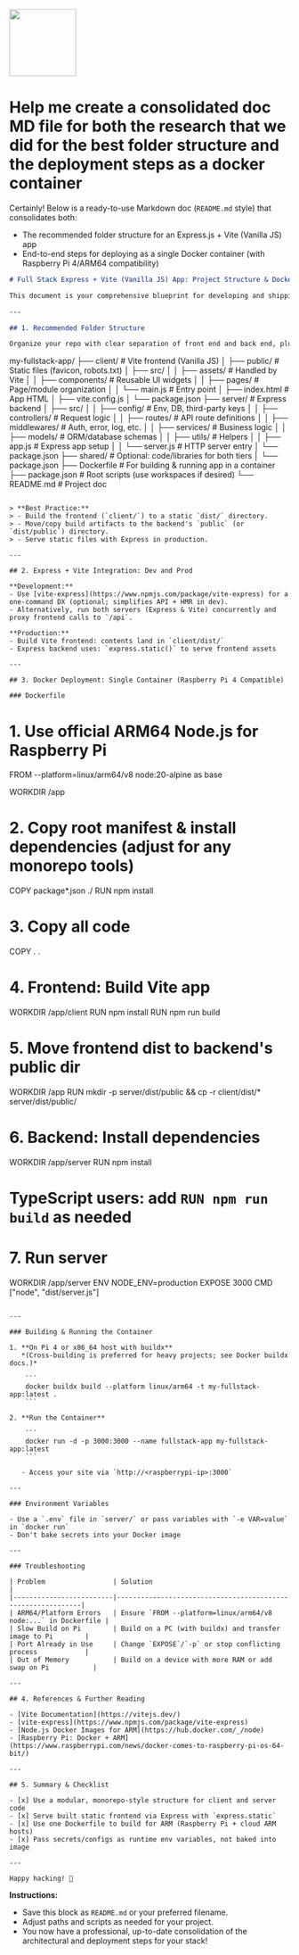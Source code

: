 <img src="https://r2cdn.perplexity.ai/pplx-full-logo-primary-dark%402x.png" class="logo" width="120"/>

# Help me create a consolidated doc MD file for both the research that we did for the best folder structure and the deployment steps as a docker container

Certainly! Below is a ready-to-use Markdown doc (`README.md` style) that consolidates both:

- The recommended folder structure for an Express.js + Vite (Vanilla JS) app
- End-to-end steps for deploying as a single Docker container (with Raspberry Pi 4/ARM64 compatibility)

```markdown
# Full Stack Express + Vite (Vanilla JS) App: Project Structure & Docker Deployment

This document is your comprehensive blueprint for developing and shipping a maintainable, performant full-stack app built with Express.js (Node.js) as the backend, and a Vite-powered vanilla JS frontend—deployable as a unified Docker container, including for Raspberry Pi 4 (ARM64).

---

## 1. Recommended Folder Structure

Organize your repo with clear separation of front end and back end, plus a zone for shared code (if needed).

```

my-fullstack-app/
├── client/               \# Vite frontend (Vanilla JS)
│   ├── public/           \# Static files (favicon, robots.txt)
│   ├── src/
│   │   ├── assets/       \# Handled by Vite
│   │   ├── components/   \# Reusable UI widgets
│   │   ├── pages/        \# Page/module organization
│   │   └── main.js       \# Entry point
│   ├── index.html        \# App HTML
│   ├── vite.config.js
│   └── package.json
├── server/               \# Express backend
│   ├── src/
│   │   ├── config/       \# Env, DB, third-party keys
│   │   ├── controllers/  \# Request logic
│   │   ├── routes/       \# API route definitions
│   │   ├── middlewares/  \# Auth, error, log, etc.
│   │   ├── services/     \# Business logic
│   │   ├── models/       \# ORM/database schemas
│   │   ├── utils/        \# Helpers
│   │   ├── app.js        \# Express app setup
│   │   └── server.js     \# HTTP server entry
│   └── package.json
├── shared/               \# Optional: code/libraries for both tiers
│   └── package.json
├── Dockerfile            \# For building \& running app in a container
├── package.json          \# Root scripts (use workspaces if desired)
└── README.md             \# Project doc

```

> **Best Practice:**  
> - Build the frontend (`client/`) to a static `dist/` directory.
> - Move/copy build artifacts to the backend's `public` (or `dist/public`) directory.
> - Serve static files with Express in production.

---

## 2. Express + Vite Integration: Dev and Prod

**Development:**
- Use [vite-express](https://www.npmjs.com/package/vite-express) for a one-command DX (optional; simplifies API + HMR in dev).
- Alternatively, run both servers (Express & Vite) concurrently and proxy frontend calls to `/api`.

**Production:**
- Build Vite frontend: contents land in `client/dist/`
- Express backend uses: `express.static()` to serve frontend assets

---

## 3. Docker Deployment: Single Container (Raspberry Pi 4 Compatible)

### Dockerfile

```


# 1. Use official ARM64 Node.js for Raspberry Pi

FROM --platform=linux/arm64/v8 node:20-alpine as base

WORKDIR /app

# 2. Copy root manifest \& install dependencies (adjust for any monorepo tools)

COPY package*.json ./
RUN npm install

# 3. Copy all code

COPY . .

# 4. Frontend: Build Vite app

WORKDIR /app/client
RUN npm install
RUN npm run build

# 5. Move frontend dist to backend's public dir

WORKDIR /app
RUN mkdir -p server/dist/public \&\& cp -r client/dist/* server/dist/public/

# 6. Backend: Install dependencies

WORKDIR /app/server
RUN npm install

# TypeScript users: add `RUN npm run build` as needed

# 7. Run server

WORKDIR /app/server
ENV NODE_ENV=production
EXPOSE 3000
CMD ["node", "dist/server.js"]

```

---

### Building & Running the Container

1. **On Pi 4 or x86_64 host with buildx**  
   *(Cross-building is preferred for heavy projects; see Docker buildx docs.)*

    ```
    docker buildx build --platform linux/arm64 -t my-fullstack-app:latest .
    ```

2. **Run the Container**

    ```
    docker run -d -p 3000:3000 --name fullstack-app my-fullstack-app:latest
    ```

   - Access your site via `http://<raspberrypi-ip>:3000`

---

### Environment Variables

- Use a `.env` file in `server/` or pass variables with `-e VAR=value` in `docker run`
- Don't bake secrets into your Docker image

---

### Troubleshooting

| Problem                 | Solution                                                    |
|-------------------------|-------------------------------------------------------------|
| ARM64/Platform Errors   | Ensure `FROM --platform=linux/arm64/v8 node:...` in Dockerfile |
| Slow Build on Pi        | Build on a PC (with buildx) and transfer image to Pi        |
| Port Already in Use     | Change `EXPOSE`/`-p` or stop conflicting process            |
| Out of Memory           | Build on a device with more RAM or add swap on Pi           |

---

## 4. References & Further Reading

- [Vite Documentation](https://vitejs.dev/)
- [vite-express](https://www.npmjs.com/package/vite-express)
- [Node.js Docker Images for ARM](https://hub.docker.com/_/node)  
- [Raspberry Pi: Docker + ARM](https://www.raspberrypi.com/news/docker-comes-to-raspberry-pi-os-64-bit/)

---

## 5. Summary & Checklist

- [x] Use a modular, monorepo-style structure for client and server code
- [x] Serve built static frontend via Express with `express.static`
- [x] Use one Dockerfile to build for ARM (Raspberry Pi + cloud ARM hosts)
- [x] Pass secrets/configs as runtime env variables, not baked into image

---

Happy hacking! 🚀
```

**Instructions:**

- Save this block as `README.md` or your preferred filename.
- Adjust paths and scripts as needed for your project.
- You now have a professional, up-to-date consolidation of the architectural and deployment steps for your stack!

